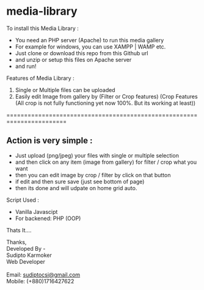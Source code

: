 # media-library

To install this Media Library : 
- You need an PHP server (Apache) to run this media gallery
- For example for windows, you can use XAMPP | WAMP etc.
- Just clone or download this repo from this Github url
- and unzip or setup this files on Apache server
- and run!


Features of Media Library : 
1. Single or Multiple files can be uploaded
2. Easily edit Image from gallery by (Filter or Crop features)
(Crop Features (All crop is not fully functioning yet now 100%. But its working at least)) 

=======================================================================

<h2>Action is very simple : </h2>

- Just upload (png/jpeg) your files with single or multiple selection
- and then click on any item (image from gallery) for filter / crop what you want
- then you can edit image by crop / filter by click on that button
- if edit and then sure save (just see bottom of page) 
- then its done and will udpate on home grid auto.

Script Used : 
- Vanilla Javascipt
- For backened: PHP (OOP)

Thats It....

Thanks,<br>
Developed By -<br> 
Sudipto Karmoker<br>
Web Developer<br>
<br>
Email: sudiptocsi@gmail.com<br>
Mobile: (+880)1716427622
